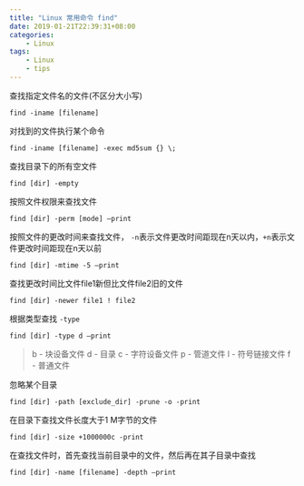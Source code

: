 ```yaml
---
title: "Linux 常用命令 find"
date: 2019-01-21T22:39:31+08:00
categories:
    - Linux
tags: 
    - Linux
    - tips
---
```


查找指定文件名的文件(不区分大小写)
```
find -iname [filename]
```

对找到的文件执行某个命令
```
find -iname [filename] -exec md5sum {} \;
```

查找目录下的所有空文件
```
find [dir] -empty
```

按照文件权限来查找文件
```
find [dir] -perm [mode] –print
```

按照文件的更改时间来查找文件， `-n`表示文件更改时间距现在n天以内，`+n`表示文件更改时间距现在n天以前
```
find [dir] -mtime -5 –print
```

查找更改时间比文件file1新但比文件file2旧的文件
```
find [dir] -newer file1 ! file2 
```

根据类型查找 `-type`
```
find [dir] -type d –print
```
> b - 块设备文件
d - 目录
c - 字符设备文件
p - 管道文件
l - 符号链接文件
f - 普通文件

忽略某个目录
```
find [dir] -path [exclude_dir] -prune -o -print
```

在目录下查找文件长度大于1 M字节的文件
```
find [dir] -size +1000000c -print
```

在查找文件时，首先查找当前目录中的文件，然后再在其子目录中查找
```
find [dir] -name [filename] -depth –print
```